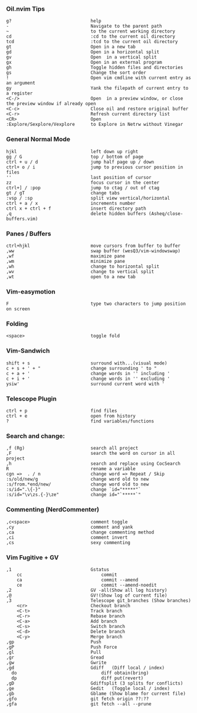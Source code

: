 ### Oil.nvim Tips

    g?                              help
    -                               Navigate to the parent path
    ~                               to the current working directory
    cd                              :cd to the current oil directory
    tcd                             :tcd to the current oil directory
    gt                              Open in a new tab
    gd                              Open in a horizontal split
    gv                              Open  in a vertical split
    gx                              Open in an external program
    gh                              Toggle hidden files and directories
    gs                              Change the sort order
    !                               Open vim cmdline with current entry as an argument
    gy                              Yank the filepath of current entry to a register
    <C-/>                           Open  in a preview window, or close the preview window if already open
    <C-c>                           Close oil and restore original buffer
    <C-r>                           Refresh current directory list
    <CR>                            Open
    :Explore/Sexplore/Vexplore      to Explore in Netrw without Vinegar

### General Normal Mode

    hjkl                            left down up right
    gg / G                          top / bottom of page
    ctrl + u / d                    jump half page up / down
    ctrl+ o / i                     jump to previous cursor position in files
    ''                              last position of cursor
    zz                              focus cursor in the center
    ctrl+] / :pop                   jump to ctag / out of ctag
    gt / gT                         change tabs
    :vsp / :sp                      split view vertical/horizontal
    ctrl + a / x                    increments number
    ctrl x + ctrl + f               insert directory path
    ,q                              delete hidden buffers (Asheq/close-buffers.vim)

### Panes / Buffers

    ctrl+hjkl                       move cursors from buffer to buffer
    ,ww                             swap buffer (wesQ3/vim-windowswap)
    ,wf                             maximize pane
    ,wm                             minimize pane
    ,wh                             change to horizontal split
    ,wv                             change to vertical split
    ,wt                             open to a new tab

### Vim-easymotion

    F                               type two characters to jump position on screen

### Folding

    <space>                         toggle fold

### Vim-Sandwich

    shift + s                       surround with...(visual mode)
    c + s + ' + "                   change surrounding ' to "
    c + a + '                       change words in '' including '
    c + i + '                       change words in '' excluding '
    ysiw'                           surround current word with '

### Telescope Plugin

    ctrl + p                        find files
    ctrl + e                        open from history
    ?                               find variables/functions

### Search and change:

    ,f (Rg)                         search all project
    ,F                              search the word on cursor in all project
    ,h                              search and replace using CocSearch
    R                               rename a variable
    cgn =>  . / n                   change word => Repeat / Skip
    :s/old/new/g                    change word old to new
    :s/from.*end/new/               change word old to new
    :s/id=".\{-}"                   change `id="*****"`
    :s/id="\v\zs.{-}\ze"            change id="`*****`"

### Commenting (NerdCommenter)

    ,c<space>                       comment toggle
    ,cy                             comment and yank
    ,ca                             change commenting method
    ,ci                             comment invert
    ,cs                             sexy commenting

### Vim Fugitive + GV

    ,1                              Gstatus
        cc                              commit
        ca                              commit --amend
        ce                              commit --amend-noedit
    ,2                              GV -all(Show all log history)
    ,@                              GV!(Show log of current file)
    ,3                              Telescope git_branches (Show branches)
        <cr>                        Checkout branch
        <C-t>                       Track branch
        <C-r>                       Rebase branch
        <C-a>                       Add branch
        <C-s>                       Switch branch
        <C-d>                       Delete branch
        <C-y>                       Merge branch
    ,gp                             Push
    ,gP                             Push Force
    ,gl                             Pull
    ,gr                             Gread
    ,gw                             Gwrite
    ,gd                             Gdiff   (Diff local / index)
      do                                diff obtain(bring)
      dp                                diff put(revert)
    ,gD                             Gdiffsplit (3 splits for conflicts)
    ,ge                             Gedit   (Toggle local / index)
    ,gb                             Gblame (Show blame for current file)
    ,gfo                            git fetch origin ??:??
    ,gfa                            git fetch --all --prune
